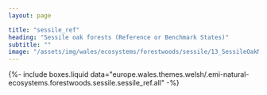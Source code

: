 ```yaml
---
layout: page

title: "sessile_ref"
heading: "Sessile oak forests (Reference or Benchmark States)"
subtitle: ""
image: "/assets/img/wales/ecosystems/forestwoods/sessile/13_SessileOakMatureContinental.jpg"
---
```


{%-
include boxes.liquid
data="europe.wales.themes.welsh/.emi-natural-ecosystems.forestwoods.sessile.sessile_ref.all"
-%}
